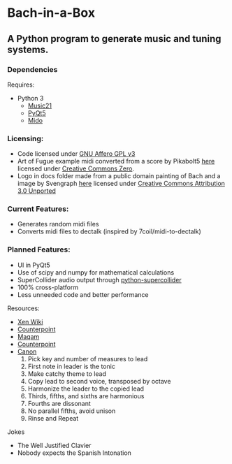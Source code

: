 # Bach-in-a-Box
## A Python program to generate music and tuning systems.
### Dependencies
Requires:
* Python 3
	* [Music21](https://web.mit.edu/music21/)
	* [PyQt5](https://pypi.org/project/PyQt5/)
	* [Mido](https://pypi.org/project/mido/)

### Licensing:
* Code licensed under [GNU Affero GPL v3](https://www.gnu.org/licenses/agpl-3.0.html)
* Art of Fugue example midi converted from a score by Pikabolt5 [here](https://musescore.com/pikabolt5/the-art-of-fugue-contrapunctus-i) licensed under [Creative Commons Zero](https://creativecommons.org/publicdomain/zero/1.0/).
* Logo in docs folder made from a public domain painting of Bach and a image by Svengraph [here](https://commons.wikimedia.org/wiki/File:Svengraph_Box.png) licensed under [Creative Commons Attribution 3.0 Unported](https://creativecommons.org/licenses/by/3.0/deed.en)

### Current Features:
* Generates random midi files
* Converts midi files to dectalk (inspired by 7coil/midi-to-dectalk)

### Planned Features:
* UI in PyQt5
* Use of scipy and numpy for mathematical calculations
* SuperCollider audio output through [python-supercollider](https://github.com/ideoforms/python-supercollider)
* 100% cross-platform
* Less unneeded code and better performance

Resources:
* [Xen Wiki](https://en.xen.wiki/)
* [Counterpoint](https://en.wikipedia.org/wiki/Counterpoint)
* [Maqam](https://www.youtube.com/watch?v=IwS8LfGlCTk)
* [Counterpoint](https://en.wikipedia.org/wiki/Counterpoint)
* [Canon](https://www.youtube.com/watch?v=OiG_5HcuJnc)
	1. Pick key and number of measures to lead
	2. First note in leader is the tonic
	3. Make catchy theme to lead
	4. Copy lead to second voice, transposed by octave
	5. Harmonize the leader to the copied lead
	6. Thirds, fifths, and sixths are harmonious
	7. Fourths are dissonant
	8. No parallel fifths, avoid unison
	9. Rinse and Repeat

Jokes
* The Well Justified Clavier
* Nobody expects the Spanish Intonation
